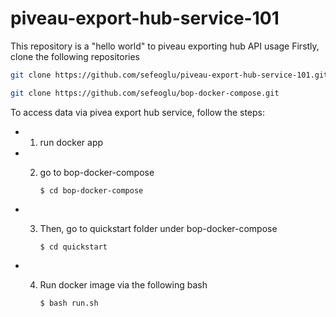 # piveau-export-hub-service-101
This repository is a "hello world" to piveau exporting hub API usage
Firstly, clone the following repositories

````bash
git clone https://github.com/sefeoglu/piveau-export-hub-service-101.git
````

````bash
git clone https://github.com/sefeoglu/bop-docker-compose.git
````
To access data via pivea export hub service, follow the steps:


* 1. run docker app
     
* 2. go to bop-docker-compose
     
     ```$ cd bop-docker-compose```
* 3. Then, go to quickstart folder under bop-docker-compose
     
     ```$ cd quickstart```
* 4. Run docker image via the following bash
     
     ```$ bash run.sh```


